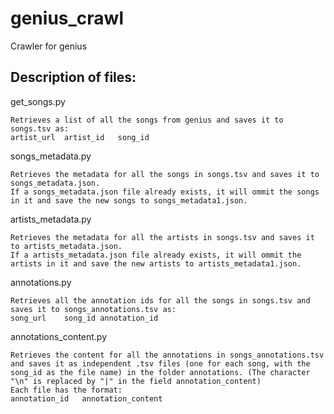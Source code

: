 # genius_crawl

Crawler for genius

## Description of files:

get_songs.py

```
Retrieves a list of all the songs from genius and saves it to songs.tsv as:
artist_url	artist_id	song_id
```

songs_metadata.py

```
Retrieves the metadata for all the songs in songs.tsv and saves it to songs_metadata.json.
If a songs_metadata.json file already exists, it will ommit the songs in it and save the new songs to songs_metadata1.json.
```

artists_metadata.py

```
Retrieves the metadata for all the artists in songs.tsv and saves it to artists_metadata.json.
If a artists_metadata.json file already exists, it will ommit the artists in it and save the new artists to artists_metadata1.json.
```

annotations.py
```
Retrieves all the annotation ids for all the songs in songs.tsv and saves it to songs_annotations.tsv as:
song_url	song_id	annotation_id
```

annotations_content.py

```
Retrieves the content for all the annotations in songs_annotations.tsv and saves it as independent .tsv files (one for each song, with the song_id as the file name) in the folder annotations. (The character "\n" is replaced by "|" in the field annotation_content)
Each file has the format:
annotation_id	annotation_content
```
